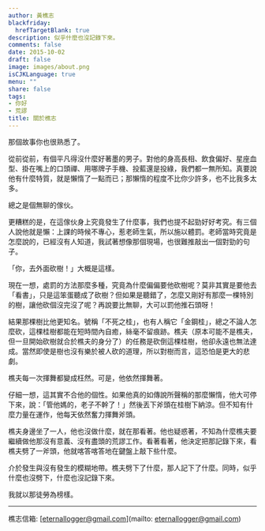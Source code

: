 ```yaml
---
author: 黃樵志
blackfriday:
  hrefTargetBlank: true
description: 似乎什麼也沒記錄下來。
comments: false
date: 2015-10-02
draft: false
image: images/about.png
isCJKLanguage: true
menu: ""
share: false
tags:
- 你好
- 荒謬
title: 關於樵志
---
```


那個故事你也很熟悉了。

從前從前，有個平凡得沒什麼好著墨的男子。對他的身高長相、飲食偏好、星座血型、掛在嘴上的口頭禪、用哪牌子手機、投藍還是投綠，我們都一無所知。真要說他有什麼特質，就是懶惰了一點而已；那懶惰的程度不比你少許多，也不比我多太多。

總之是個無聊的傢伙。

更糟糕的是，在這傢伙身上究竟發生了什麼事，我們也提不起勁好好考究。有三個人說他就是懶：上課的時候不專心，惹老師生氣，所以施以體罰。老師當時究竟是怎麼說的，已經沒有人知道，我試著想像那個現場，也很難推敲出一個對勁的句子。

「你，去外面砍樹！」大概是這樣。

現在一想，處罰的方法那麼多種，究竟為什麼偏偏要他砍樹呢？莫非其實是要他去「看書」，只是這笨蛋聽成了砍樹？但如果是聽錯了，怎麼又剛好有那麼一棵特別的樹，讓他砍個沒完沒了呢？再說要比無聊，大可以罰他推石頭呀！

結果那棵樹比他更知名。號稱「不死之桂」，也有人稱它「金鋼桂」，總之不論人怎麼砍，這棵桂樹都能在短時間內自癒，絲毫不留痕跡。樵夫（原本可能不是樵夫，但一旦開始砍樹就合於樵夫的身分了）的任務是砍倒這棵桂樹，他卻永遠也無法達成。當然即使是樹也沒有樂於被人砍的道理，所以對樹而言，這恐怕是更大的悲劇。

樵夫每一次揮舞都變成枉然。可是，他依然揮舞著。

仔細一想，這其實不合他的個性。如果他真的如傳說所聲稱的那麼懶惰，他大可停下來，說：「管他媽的，老子不幹了！」然後丟下斧頭在桂樹下納涼。但不知有什麼力量在運作，他每天依然奮力揮舞斧頭。

樵夫身邊坐了一人，他也沒做什麼，就在那看著。他也疑惑著，不知為什麼樵夫要繼續做他那沒有意義、沒有盡頭的荒謬工作。看著看著，他決定把那記錄下來，看樵夫劈了一斧頭，他就喀答喀答地在鍵盤上敲下些什麼。

介於發生與沒有發生的模糊地帶。樵夫劈下了什麼，那人記下了什麼。同時，似乎什麼也沒劈下，什麼也沒記錄下來。

我就以那徒勞為榜樣。

------

樵志信箱: [eternallogger@gmail.com](mailto: eternallogger@gmail.com)